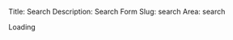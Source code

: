Title: Search
Description: Search Form
Slug: search
Area: search


<div id="cse" style="width: 100%;">Loading</div>
<script src="http://www.google.com/jsapi" type="text/javascript"></script>
<script type="text/javascript">
  function parseQueryFromUrl () {
    var queryParamName = "q";
    var search = window.location.search.substr(1);
    var parts = search.split('&');
    for (var i = 0; i < parts.length; i++) {
      var keyvaluepair = parts[i].split('=');
      if (decodeURIComponent(keyvaluepair[0]) == queryParamName) {
        return decodeURIComponent(keyvaluepair[1].replace(/\+/g, ' '));
      }
    }
    return '';
  }
  google.load('search', '1', {language : 'en'});
  google.setOnLoadCallback(function() {
    var customSearchControl = new google.search.CustomSearchControl('011737971181093820757:nrsdj-exb2q');
    customSearchControl.setResultSetSize(google.search.Search.FILTERED_CSE_RESULTSET);
    customSearchControl.draw('cse');
    var queryFromUrl = parseQueryFromUrl();
    if (queryFromUrl) {
      customSearchControl.execute(queryFromUrl);
    }
  }, true);
</script>
<link rel="stylesheet" href="http://www.google.com/cse/style/look/default.css" type="text/css" />